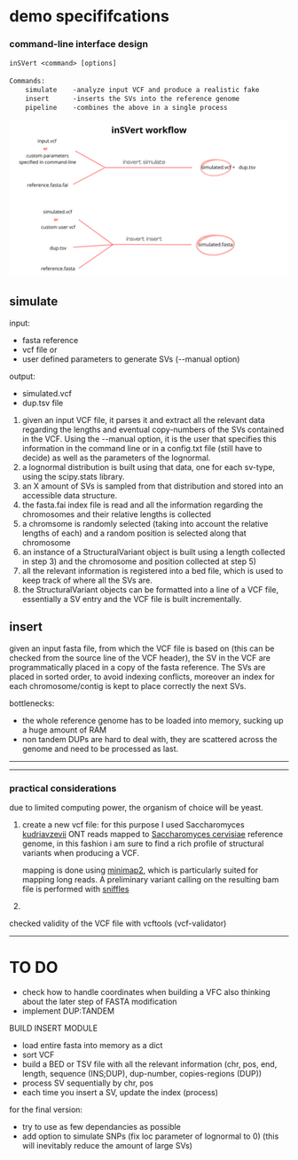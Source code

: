 # demo specififcations 


### command-line interface design
```
inSVert <command> [options]

Commands:
    simulate    -analyze input VCF and produce a realistic fake
    insert      -inserts the SVs into the reference genome
    pipeline    -combines the above in a single process
```

![alt text](img/updated_workflow.png)


## simulate

input: 
- fasta reference 
- vcf file 
or 
- user defined parameters to generate SVs (--manual option)

output:
- simulated.vcf 
- dup.tsv file 

1. given an input VCF file, it parses it and extract all the relevant data regarding the lengths and eventual copy-numbers of the SVs contained in the VCF. Using the --manual option, it is the user that specifies this information in the command line or in a config.txt file (still have to decide) as well as the parameters of the lognormal.
2. a lognormal distribution is built using that data, one for each sv-type, using the scipy.stats library.
3. an X amount of SVs is sampled from that distribution and stored into an accessible data structure.
4. the fasta.fai index file is read and all the information regarding the chromosomes and their relative lengths is collected
5. a chromsome is randomly selected (taking into account the relative lengths of each) and a random position is selected along that chromosome
6. an instance of a StructuralVariant object is built using a length collected in step 3) and the chromosome and position collected at step 5)
7. all the relevant information is registered into a bed file, which is used to keep track of where all the SVs are. 
8. the StructuralVariant objects can be formatted into a line of a VCF file, essentially a SV entry and the VCF file is built incrementally. 



## insert
given an input fasta file, from which the VCF file is based on (this can be checked from the source line of the VCF header), the SV in the VCF are programmatically placed in a copy of the fasta reference. The SVs are placed in sorted order, to avoid indexing conflicts, moreover an index for each chromosome/contig is kept to place correctly the next SVs. 

bottlenecks:
- the whole reference genome has to be loaded into memory, sucking up a huge amount of RAM
- non tandem DUPs are hard to deal with, they are scattered across the genome and need to be processed as last.

------
------

### practical considerations

due to limited computing power, the organism of choice will be yeast.

1. create a new vcf file: 
for this purpose I used Saccharomyces [kudriavzevii](https://trace.ncbi.nlm.nih.gov/Traces/?view=run_browser&page_size=10&acc=SRR7517606&display=download) ONT reads mapped to [Saccharomyces cervisiae](https://www.ncbi.nlm.nih.gov/datasets/genome/GCF_000146045.2/) reference genome, in this fashion i am sure to find a rich profile of structural variants when producing a VCF.

    mapping is done using [minimap2](https://github.com/lh3/minimap2), which is particularly suited for mapping long reads. A preliminary variant calling on the resulting bam file is performed with [sniffles](https://github.com/fritzsedlazeck/Sniffles) 

2. 


checked validity of the VCF file with vcftools (vcf-validator)

 

---

# TO DO
- check how to handle coordinates when building a VFC also thinking about the later step of FASTA modification
- implement DUP:TANDEM

BUILD INSERT MODULE
- load entire fasta into memory as a dict 
- sort VCF
- build a BED or TSV file with all the relevant information (chr, pos, end, length, sequence (INS;DUP), dup-number, copies-regions (DUP))
- process SV sequentially by chr, pos
- each time you insert a SV, update the index (process)

for the final version:

- try to use as few dependancies as possible
- add option to simulate SNPs (fix loc parameter of lognormal to 0) (this will inevitably reduce the amount of large SVs) 







